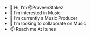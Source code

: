 - 👋 Hi, I’m @PraveenStakez
- 👀 I’m interested in Music
- 🌱 I’m currently a Music Producer
- 💞️ I’m looking to collaborate on Music
- 📫 Reach me At Itunes

<!---
PraveenStakez/PraveenStakez is a ✨ Music Producer ✨ 'Because He Composed a wonderfull Song Fever Ft Praveen Stakez`
--->
